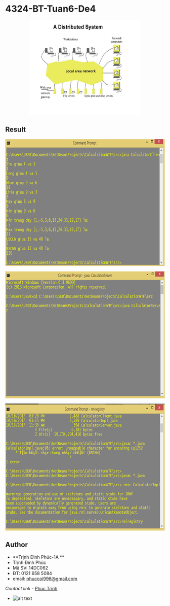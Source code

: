 # 4324-BT-Tuan6-De4
<p align="center">
  <img width="350" height="300" src="https://github.com/TrinhDinhPhuc/4324-BT-Tuan6/blob/master/issues-3.jpg">
</p>                

## Result
<p align="center">
  <img width="700" height="400" src="https://github.com/TrinhDinhPhuc/4324-BT-Tuan6/blob/master/pic1.PNG">
</p>  

<p align="center">
  <img width="700" height="400" src="https://github.com/TrinhDinhPhuc/4324-BT-Tuan6/blob/master/pic2.PNG">
</p>  

<p align="center">
  <img width="700" height="400" src="https://github.com/TrinhDinhPhuc/4324-BT-Tuan6/blob/master/pic3.PNG">
</p>  

## Author
* **Trịnh Đình Phúc-1A ** 
* Trịnh Đình Phúc
* Mã SV: 14DC062
* ĐT: 0121 658 5084
* email: phuccoi996@gmail.com

*Contact link* - [Phuc Trinh](https://www.facebook.com/HarryAndRap)
* ![alt text](https://instagram.fdad2-1.fna.fbcdn.net/t51.2885-19/s150x150/18161730_1915204632049208_5721939814677217280_a.jpg "Logo Title Text ")
